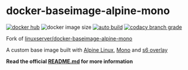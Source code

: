 # docker-baseimage-alpine-mono

[![docker hub](https://img.shields.io/badge/docker_hub-link-blue?style=for-the-badge&logo=docker)](https://hub.docker.com/r/vcxpz/baseimage-alpine-mono) ![docker image size](https://img.shields.io/docker/image-size/vcxpz/baseimage-alpine-mono?style=for-the-badge&logo=docker) [![auto build](https://img.shields.io/badge/docker_builds-automated-blue?style=for-the-badge&logo=docker?color=d1aa67)](https://github.com/hydazz/docker-baseimage-alpine-mono/actions?query=workflow%3A"Auto+Builder+CI") [![codacy branch grade](https://img.shields.io/codacy/grade/0966d7d011684344a1a5a218bc9f2964/main?style=for-the-badge&logo=codacy)](https://app.codacy.com/gh/hydazz/docker-baseimage-alpine-mono)

Fork of [linuxserver/docker-baseimage-alpine-mono](https://github.com/linuxserver/docker-baseimage-alpine-mono/)

A custom base image built with [Alpine Linux][appurl], [Mono][monourl] and [s6 overlay][s6overlay]

**Read the official [README.md](https://github.com/linuxserver/docker-baseimage-alpine-mono/) for more information**

[appurl]: https://alpinelinux.org
[monourl]: https://www.mono-project.com
[s6overlay]: https://github.com/just-containers/s6-overlay
